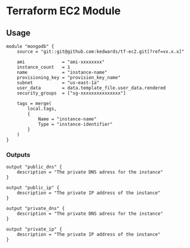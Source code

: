 # Terraform EC2 Module

## Usage

    module "mongodb" {
        source = "git::git@github.com:kedwards/tf-ec2.git[?ref=vx.x.x]"

        ami              = "ami-xxxxxxxx"
        instance_count   = 1
        name             = "instance-name"
        provisioning_key = "provision_key_name"
        subnet           = "us-east-1a"
        user_data        = data.template_file.user_data.rendered
        security_groups  = ["sg-xxxxxxxxxxxxxxx"]
        
        tags = merge(
            local.tags,
            {
                Name = "instance-name"
                Type = "instance-identifier"
            }
        )
    }

### Outputs

    output "public_dns" {
        description = "The private DNS adress for the instance"
    }

    output "public_ip" {
        description = "The private IP address of the instance"
    }

    output "private_dns" {
        description = "The private DNS adress for the instance"
    }

    output "private_ip" {
        description = "The private IP address of the instance"
    }
